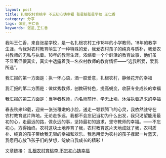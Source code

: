```yaml
---
layout: post
title: 扎根农村育桃李 不忘初心铸幸福 张星镇张星学校 王仁香
category: 分享
tags: 张星,王仁香
keywords: 张星,王仁香
---
```


我叫王仁香，来自张星学校，是一名扎根农村工作18年的小学教师。18年的教学生涯，令我对农村教育萌生了一种特殊的爱，我爱农村孩子的纯真与质朴，我爱农村教师的无私与执着。18年的教育生涯，浓缩着一个个鲜活的教育故事，他们虽不显著但很真实，真实中透露着我一名农村教师的教育情怀——“选我所爱，爱我所选”。

我汇报的第一方面是：执一怀心语，洒一腔爱意，扎根农村，静候花开的幸福

我汇报的第二方面是：做优秀教师，创教研特色，提高蜕变，收获专业成长的幸福


我汇报的第三方面是：当学者教师，向名师前行，学无止境，沐浴执着追求的幸福


春去秋来18载，迎来一张张稚嫩的小脸，送走一颗颗腾飞的心灵，我依然驻守在农村教育这片阵地。无论走多远，我都不会忘记当初为什么出发，我只渴望能用最初的心，走最远的路，做永远的事，坚持最初的追求，坚守教师的幸福。——不忘初心，方得始终。农村这块土地养育了我，农村教育这片天地成就了我，农村质朴、纯真的孩子带给我无限的幸福和欢乐。我愿用爱为农村的孩子撑起一片蓝天，我愿用心放飞孩子们的梦想，绽放自我成长的精彩！


文章链接：
[扎根农村育桃李 不忘初心铸幸福](http://pan.baidu.com/s/1jHMzBCU)

